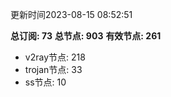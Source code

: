 更新时间2023-08-15 08:52:51

**总订阅: 73**
**总节点: 903**
**有效节点: 261**
- v2ray节点: 218
- trojan节点: 33
- ss节点: 10
